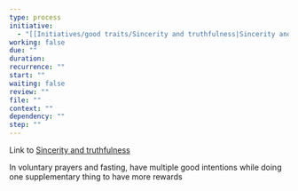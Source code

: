 ```yaml
---
type: process
initiative:
  - "[[Initiatives/good traits/Sincerity and truthfulness|Sincerity and truthfulness]]"
working: false
due: ""
duration: 
recurrence: ""
start: ""
waiting: false
review: ""
file: ""
context: ""
dependency: ""
step: ""
---
```


Link to [Sincerity and truthfulness](Initiatives/good%20traits/Sincerity%20and%20truthfulness.md)

In voluntary prayers and fasting, have multiple good intentions while doing one supplementary thing to have more rewards
